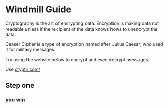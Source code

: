 # Windmill Guide

Cryptography is the art of encrypting data. Encryption is making data not readable unless if the recipient of the data knows hows to unencrypt the data.

Ceaser Cipher is a type of encryption named after Julius Caesar, who used it for military messages.

Try using the website below to encrypt and even decrypt messages. 

Use [cryptii.com/](https://cryptii.com/) 

## Step one

### you win
